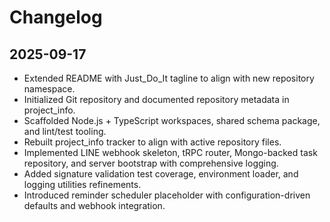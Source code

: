 # Changelog

## 2025-09-17
- Extended README with Just_Do_It tagline to align with new repository namespace.
- Initialized Git repository and documented repository metadata in project_info.
- Scaffolded Node.js + TypeScript workspaces, shared schema package, and lint/test tooling.
- Rebuilt project_info tracker to align with active repository files.
- Implemented LINE webhook skeleton, tRPC router, Mongo-backed task repository, and server bootstrap with comprehensive logging.
- Added signature validation test coverage, environment loader, and logging utilities refinements.
- Introduced reminder scheduler placeholder with configuration-driven defaults and webhook integration.

